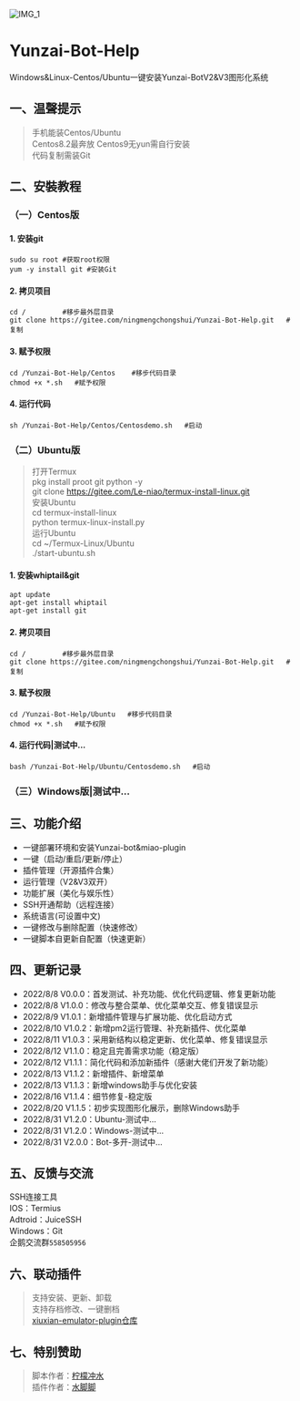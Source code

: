 ![IMG_1](https://user-images.githubusercontent.com/110824794/185775125-069c2327-d968-49de-9c3c-0dc0433cb06e.PNG)
# Yunzai-Bot-Help  
Windows&Linux-Centos/Ubuntu一键安装Yunzai-BotV2&V3图形化系统    
## 一、温聲提示    
>手机能装Centos/Ubuntu  
>Centos8.2最奔放
>Centos9无yun需自行安装     
>代码复制需装Git       

## 二、安裝教程     
### （一）Centos版    
  
#### 1. 安装git    
`sudo su root #获取root权限`     
`yum -y install git #安装Git`   

#### 2. 拷贝项目    
`cd /         #移步最外层目录`   
`git clone https://gitee.com/ningmengchongshui/Yunzai-Bot-Help.git   #复制`   

#### 3. 赋予权限    
`cd /Yunzai-Bot-Help/Centos    #移步代码目录`   
`chmod +x *.sh   #赋予权限`  

#### 4. 运行代码   
`sh /Yunzai-Bot-Help/Centos/Centosdemo.sh   #启动`     


### （二）Ubuntu版      
>打开Termux     
>pkg install proot git python -y       
>git clone https://gitee.com/Le-niao/termux-install-linux.git      
>安装Ubuntu     
>cd termux-install-linux      
>python termux-linux-install.py      
>运行Ubuntu     
>cd ~/Termux-Linux/Ubuntu       
>./start-ubuntu.sh      
#### 1. 安装whiptail&git      
`apt update`     
`apt-get install whiptail`        
`apt-get install git`      

#### 2. 拷贝项目    
`cd /         #移步最外层目录`      
`git clone https://gitee.com/ningmengchongshui/Yunzai-Bot-Help.git   #复制`      

#### 3. 赋予权限     
`cd /Yunzai-Bot-Help/Ubuntu   #移步代码目录`     
`chmod +x *.sh   #赋予权限`     

#### 4. 运行代码|测试中...    
`bash /Yunzai-Bot-Help/Ubuntu/Centosdemo.sh   #启动`       

### （三）Windows版|测试中...    

## 三、功能介绍
* 一键部署环境和安装Yunzai-bot&miao-plugin     
* 一键（启动/重启/更新/停止）   
* 插件管理（开源插件合集）      
* 运行管理（V2&V3双开）    
* 功能扩展（美化与娱乐性）   
* SSH开通帮助（远程连接）    
* 系统语言(可设置中文)    
* 一键修改与删除配置（快速修改）    
* 一键脚本自更新自配置（快速更新）    

## 四、更新记录   
* 2022/8/8 V0.0.0：首发测试、补充功能、优化代码逻辑、修复更新功能    
* 2022/8/8 V1.0.0：修改与整合菜单、优化菜单交互、修复错误显示    
* 2022/8/9 V1.0.1：新增插件管理与扩展功能、优化启动方式    
* 2022/8/10 V1.0.2：新增pm2运行管理、补充新插件、优化菜单    
* 2022/8/11 V1.0.3：采用新结构以稳定更新、优化菜单、修复错误显示   
* 2022/8/12 V1.1.0：稳定且完善需求功能（稳定版）    
* 2022/8/12 V1.1.1：简化代码和添加新插件（感谢大佬们开发了新功能）
* 2022/8/13 V1.1.2：新增插件、新增菜单
* 2022/8/13 V1.1.3：新增windows助手与优化安装
* 2022/8/16 V1.1.4：细节修复-稳定版
* 2022/8/20 V1.1.5：初步实现图形化展示，删除Windows助手
* 2022/8/31 V1.2.0：Ubuntu-测试中...
* 2022/8/31 V1.2.0：Windows-测试中...
* 2022/8/31 V2.0.0：Bot-多开-测试中...

## 五、反馈与交流   
SSH连接工具       
IOS：Termius    
Adtroid：JuiceSSH     
Windows：Git    
企鹅交流群`558505956`      

## 六、联动插件   
>支持安装、更新、卸载      
>支持存档修改、一键删档        
>[xiuxian-emulator-plugin仓库](https://gitee.com/waterfeet/xiuxian-emulator-plugin)      

## 七、特别赞助     
>脚本作者：[柠檬冲水](https://afdian.net/@ningmengchongshui)       
>插件作者：[水脚脚](https://afdian.net/@waterfeet)  
